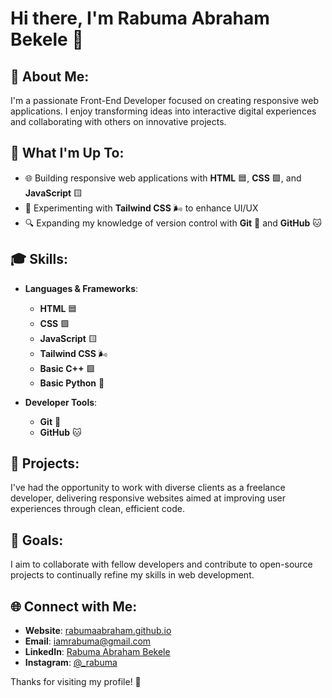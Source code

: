 # Hi there, I'm Rabuma Abraham Bekele 👋

## 💫 About Me:
I'm a passionate Front-End Developer focused on creating responsive web applications. I enjoy transforming ideas into interactive digital experiences and collaborating with others on innovative projects.

## 🚀 What I'm Up To:
- 🌐 Building responsive web applications with **HTML** 🟦, **CSS** 🟩, and **JavaScript** 🟨
- 🎨 Experimenting with **Tailwind CSS** 🌬️ to enhance UI/UX
- 🔍 Expanding my knowledge of version control with **Git** 🐙 and **GitHub** 🐱

## 🎓 Skills:
- **Languages & Frameworks**:
  - **HTML** 🟦
  - **CSS** 🟩
  - **JavaScript** 🟨
  - **Tailwind CSS** 🌬️
  - **Basic C++** 🟪
  - **Basic Python** 🐍
  
- **Developer Tools**:
  - **Git** 🐙
  - **GitHub** 🐱

## 📂 Projects:
I've had the opportunity to work with diverse clients as a freelance developer, delivering responsive websites aimed at improving user experiences through clean, efficient code.

## 🎯 Goals:
I aim to collaborate with fellow developers and contribute to open-source projects to continually refine my skills in web development.

## 🌐 Connect with Me:
- **Website**: [rabumaabraham.github.io](http://rabumaabraham.github.io/)
- **Email**: [iamrabuma@gmail.com](mailto:iamrabuma@gmail.com)
- **LinkedIn**: [Rabuma Abraham Bekele](https://www.linkedin.com/in/rabuma/)
- **Instagram**: [@_rabuma](https://www.instagram.com/_rabuma/)

Thanks for visiting my profile! 🚀
